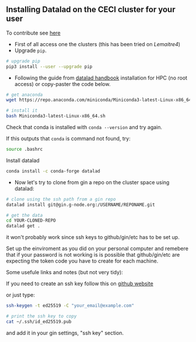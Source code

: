 ## Installing Datalad on the CECI cluster for your user

To contribute see [here](https://cpp-lln-lab.github.io/CPP_HPC/contributing/)

- First of all access one the clusters (this has been tried on _Lemaitre4_)
- Upgrade `pip`.

```bash
# upgrade pip
pip3 install --user --upgrade pip
```

- Following the guide from [datalad handbook](http://handbook.datalad.org/en/latest/intro/installation.html#norootinstall)
  installation for HPC (no root access) or copy-paster the code below.

```bash
# get anaconda
wget https://repo.anaconda.com/miniconda/Miniconda3-latest-Linux-x86_64.sh

# install it
bash Miniconda3-latest-Linux-x86_64.sh
```

Check that conda is installed with `conda --version` and try again.

If this outputs that `conda` is command not found, try:

```bash
source .bashrc
```
Install datalad

```bash
conda install -c conda-forge datalad
```

- Now let's try to clone from gin a repo on the cluster space using datalad:

```BASH
# clone using the ssh path from a gin repo
datalad install git@gin.g-node.org:/USERNAME/REPONAME.git

# get the data
cd YOUR-CLONED-REPO
datalad get .
```

it won't probably work since ssh keys to github/gin/etc has to be set up.

Set up the einviroment as you did on your personal computer and remebere that if your password is not working is is possible that github/gin/etc are expecting the token code you have to create for each machine.

Some usefule links and notes (but not very tidy):

If you need to create an ssh key follow this on
  [github website](https://docs.github.com/en/github/authenticating-to-github/connecting-to-github-with-ssh/generating-a-new-ssh-key-and-adding-it-to-the-ssh-agent)

  or just type:

```bash
ssh-keygen -t ed25519 -C "your_email@example.com"

# print the ssh key to copy
cat ~/.ssh/id_ed25519.pub
```

and add it in your gin settings, "ssh key" section.
